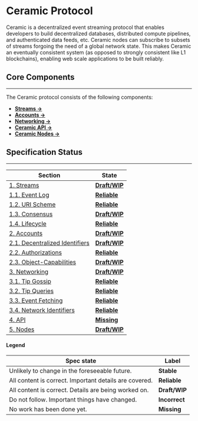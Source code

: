 
# Ceramic Protocol

Ceramic is a decentralized event streaming protocol that enables developers to build decentralized databases, distributed compute pipelines, and authenticated data feeds, etc. Ceramic nodes can subscribe to subsets of streams forgoing the need of a global network state. This makes Ceramic an eventually consistent system (as opposed to strongly consistent like L1 blockchains), enabling web scale applications to be built reliably.


## Core Components

---

The Ceramic protocol consists of the following components:

- [**Streams →**](../protocol/js-ceramic/streams/streams-index)
- [**Accounts →**](../protocol/js-ceramic/accounts/accounts-index.md)
- [**Networking →**](../protocol/js-ceramic/networking/networking-index.md)
- [**Ceramic API →**](../protocol/js-ceramic/api.md)
- [**Ceramic Nodes →**](../protocol/js-ceramic/nodes/overview.md)


## Specification Status

---

| Section | State |
| --- | --- |
| [1. Streams](../protocol/js-ceramic/streams/streams-index) | **[<span styles="color:rgba(203, 145, 47, 1)">Draft/WIP</span>](../protocol/js-ceramic/streams/streams-index)** |
| [1.1. Event Log](../protocol/js-ceramic/streams/event-log) | **[<span styles="color:rgba(68, 131, 97, 1)">Reliable</span>](../protocol/js-ceramic/streams/event-log)** |
| [1.2. URI Scheme](../protocol/js-ceramic/streams/uri-scheme) | **[<span styles="color:rgba(68, 131, 97, 1)">Reliable</span>](../protocol/js-ceramic/streams/uri-scheme)** |
| [1.3. Consensus](../protocol/js-ceramic/streams/consensus) | **[<span styles="color:rgba(203, 145, 47, 1)">Draft/WIP</span>](../protocol/js-ceramic/streams/consensus)** |
| [1.4. Lifecycle](../protocol/js-ceramic/streams/lifecycle) | **[<span styles="color:rgba(68, 131, 97, 1)">Reliable</span>](../protocol/js-ceramic/streams/lifecycle)** |
| [2. Accounts](../protocol/js-ceramic/accounts/accounts-index) | **[<span styles="color:rgba(203, 145, 47, 1)">Draft/WIP</span>](../protocol/js-ceramic/accounts/accounts-index)** |
| [2.1. Decentralized Identifiers](../protocol/js-ceramic/accounts/decentralized-identifiers) | **[<span styles="color:rgba(203, 145, 47, 1)">Draft/WIP</span>](../protocol/js-ceramic/accounts/decentralized-identifiers)** |
| [2.2. Authorizations](../protocol/js-ceramic/accounts/authorizations) | **[<span styles="color:rgba(68, 131, 97, 1)">Reliable</span>](../protocol/js-ceramic/accounts/authorizations)** |
| [2.3. Object-Capabilities](../protocol/js-ceramic/accounts/object-capabilities) | **[<span styles="color:rgba(203, 145, 47, 1)">Draft/WIP</span>](../protocol/js-ceramic/accounts/object-capabilities)** |
| [3. Networking](../protocol/js-ceramic/networking/networking-index) | **[<span styles="color:rgba(203, 145, 47, 1)">Draft/WIP</span>](../protocol/js-ceramic/networking/networking-index)** |
| [3.1. Tip Gossip](../protocol/js-ceramic/networking/tip-gossip) | **[<span styles="color:rgba(68, 131, 97, 1)">Reliable</span>](../protocol/js-ceramic/networking/tip-gossip)** |
| [3.2. Tip Queries](../protocol/js-ceramic/networking/tip-queries) | **[<span styles="color:rgba(68, 131, 97, 1)">Reliable</span>](../protocol/js-ceramic/networking/tip-queries)** |
| [3.3. Event Fetching](../protocol/js-ceramic/networking/event-fetching) | **[<span styles="color:rgba(68, 131, 97, 1)">Reliable</span>](../protocol/js-ceramic/networking/event-fetching)** |
| [3.4. Network Identifiers](../protocol/js-ceramic/networking/networks) | **[<span styles="color:rgba(68, 131, 97, 1)">Reliable</span>](../protocol/js-ceramic/networking/networks)** |
| [4. API](../protocol/js-ceramic/api) | **[<span styles="color:rgba(212, 76, 71, 1)">Missing</span>](../protocol/js-ceramic/api)** |
| [5. Nodes](../protocol/js-ceramic/nodes/overview) | **[<span styles="color:rgba(203, 145, 47, 1)">Draft/WIP</span>](../protocol/js-ceramic/nodes/overview)** |

#### **Legend**

| Spec state | Label |
| --- | --- |
| Unlikely to change in the foreseeable future. |  **<span styles="color:rgba(51, 126, 169, 1)">Stable</span>** |
| All content is correct. Important details are covered. | **<span styles="color:rgba(68, 131, 97, 1)">Reliable</span>** |
| All content is correct. Details are being worked on. | **<span styles="color:rgba(203, 145, 47, 1)">Draft/WIP</span>** |
| Do not follow. Important things have changed. | **<span styles="color:rgba(217, 115, 13, 1)">Incorrect</span>** |
| No work has been done yet. | **<span styles="color:rgba(212, 76, 71, 1)">Missing</span>** |


